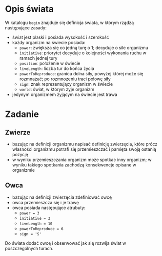 # Opis świata

W katalogu ```begin``` znajduje się definicja świata, w którym rządzą następujące zasady:
* świat jest płaski i posiada wysokość i szerokość
* każdy organizm na świecie posiada: 
    * ```power```: zwiększa się co jedną turę o 1; decyduje o sile organizmu
    * ```initiative```: priorytet decyduje o  kolejności wykonania ruchu w ramach jednej tury
    * ```position```: położenie w świecie
    * ```liveLength```: liczba tur do końca życia
    * ```powerToReproduce```: granica dolna siły, powyżej której może się rozmnażać; po rozmnożeniu traci połowę siły
    * ```sign```: znak reprezentujący organizm w świecie
    * ```world```: świat, w którym żyje organizm
* jedynym organizmem żyjącym na świecie jest trawa

# Zadanie

## Zwierze

* bazując na definicji organizmu napisać definicję
zwierzęcia, które prócz własności organizmu potrafi się przemieszczać i pamięta swoją ostanią pozycję
* w wyniku przemieszczania organizm może spotkać inny organizm; w wyniku takiego spotkania zachodzą konsekwencje opisane w organizmie

## Owca
* bazując na definicji zwierzęcia zdefiniować owcę
* owca przemieszcza się i je trawę
* owca posiada następujące atrubuty:
    * ```power = 3```
	* ```initiative = 3```
	* ```liveLength = 10```
	* ```powerToReproduce = 6```
	* ```sign = 'S'```

Do świata dodać owcę i obserwować jak się rozwija świat w poszczególnych turach.